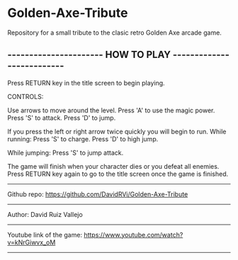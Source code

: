 # Golden-Axe-Tribute
Repository for a small tribute to the clasic retro Golden Axe arcade game.

---------------------- HOW TO PLAY --------------------------
-------------------------------------------------------------
Press RETURN key in the title screen to begin playing.

CONTROLS: 

Use arrows to move around the level.
Press 'A' to use the magic power.
Press 'S' to attack.
Press 'D' to jump.

If you press the left or right arrow twice quickly you will begin to run.
While running:
Press 'S' to charge.
Press 'D' to high jump.

While jumping:
Press 'S' to jump attack.

The game will finish when your character dies or you defeat all enemies.
Press RETURN key again to go to the title screen once the game is finished.

--------------------------------------------------------------

Github repo: https://github.com/DavidRVi/Golden-Axe-Tribute

--------------------------------------------------------------

Author: David Ruiz Vallejo

--------------------------------------------------------------

Youtube link of the game: https://www.youtube.com/watch?v=kNrGiwvx_oM

---------------------------------------------------------------
